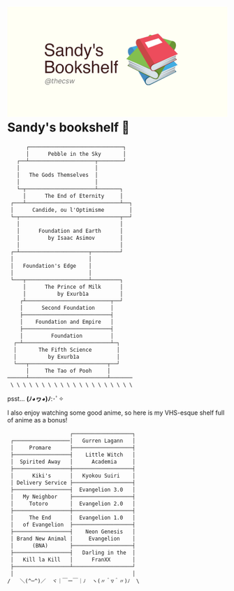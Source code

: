 ![preview](./preview.png)
Sandy\'s bookshelf 📖
====================



          ┌──────────────────────────────┐
          │      Pebble in the Sky       │
       ┌──┴─────────────────────┬────────┘
       │                        │
       │   The Gods Themselves  │
       │                        │
       └─┬──────────────────────┴───────┐
         │      The End of Eternity     │
     ┌───┴──────────────────────────────┴──┐
     │      Candide, ou l'Optimisme        │
     └─┬────────────────────────────────┬──┘
       │                                │
       │      Foundation and Earth      │
       │         by Isaac Asimov        │
       │                                │
     ┌─┴──────────────────────┬─────────┘
     │                        │
     │   Foundation's Edge    │
     │                        │
     └───┬────────────────────┴─────────┐
         │      The Prince of Milk      │
         │          by Exurb1a          │
        ┌┴───────────────────────────┬──┘
        │      Second Foundation     │
        ├────────────────────────────┤
        │    Foundation and Empire   │
        ├────────────────────────────┤
        │         Foundation         │
      ┌─┴────────────────────────────┴─┐
      │       The Fifth Science        │
      │          by Exurb1a            │
      └───┬─────────────────────────┬──┘
          │     The Tao of Pooh     │
    ──────┴─────────────────────────┴───────
     \ \ \ \ \ \ \ \ \ \ \ \ \ \ \ \ \ \ \ \

psst... **(ﾉ◕ヮ◕)ﾉ**:･ﾟ✧

I also enjoy watching some good anime, so here is my VHS-esque shelf
full of anime as a bonus!


                        ┌───────────────────┐
     ┌──────────────────│   Gurren Lagann   │
     │     Promare      ├───────────────────┤
     ├──────────────────┤    Little Witch   │
     │  Spirited Away   │      Academia     │
     ├──────────────────┼───────────────────┤
     │      Kiki's      │   Kyokou Suiri    │
     │ Delivery Service ├───────────────────┤
     ├──────────────────┤  Evangelion 3.0   │
     │   My Neighbor    ├───────────────────┤
     │     Totoro       │  Evangelion 2.0   │
     ├──────────────────┼───────────────────┤
     │     The End      │  Evangelion 1.0   │
     │   of Evangelion  ├───────────────────┤
     ├──────────────────┤    Neon Genesis   │
     │ Brand New Animal │     Evangelion    │
     │      (BNA)       ├───────────────────┤
     ├──────────────────┤   Darling in the  │
     │   Kill la Kill   │      FranXX       │
     ├──────────────────┴───────────────────┘
     │                                      │
    /   ＼(^─^)／  ヾ｜￣ー￣｜ﾉ  ヽ(〃＾▽＾〃)ﾉ  \

